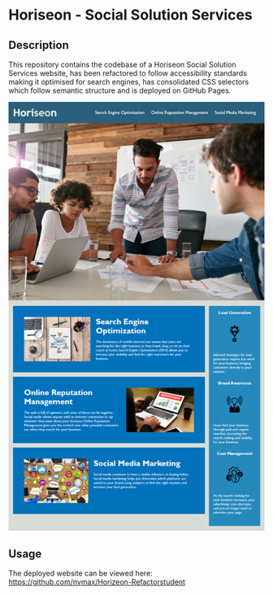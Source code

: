
# Horiseon - Social Solution Services
## Description
This repository contains the codebase of a Horiseon Social Solution Services website, has been refactored to follow accessibility standards making it optimised for search engines, has consolidated CSS selectors which follow semantic structure and is deployed on GitHub Pages.

![a screenshot of the deployed website](/assets/images/screenshot.png)
## Usage
The deployed website can be viewed here: 
https://github.com/nvmax/Horizeon-Refactorstudent



